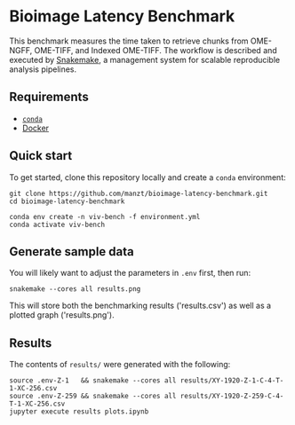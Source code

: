 # Bioimage Latency Benchmark

This benchmark measures the time taken to retrieve chunks
from OME-NGFF, OME-TIFF, and Indexed OME-TIFF. The workflow is
described and executed by [Snakemake](https://snakemake.readthedocs.io/en/stable/),
a management system for scalable reproducible analysis pipelines.

## Requirements

- [`conda`](https://docs.conda.io/en/latest/)
- [Docker](https://www.docker.com/)

## Quick start

To get started, clone this repository locally and create a `conda` environment:

```
git clone https://github.com/manzt/bioimage-latency-benchmark.git
cd bioimage-latency-benchmark

conda env create -n viv-bench -f environment.yml
conda activate viv-bench
```

## Generate sample data

You will likely want to adjust the parameters in `.env` first, then run:

```
snakemake --cores all results.png
```

This will store both the benchmarking results ('results.csv') as well as a 
plotted graph ('results.png').


## Results

The contents of `results/` were generated with the following:

```
source .env-Z-1   && snakemake --cores all results/XY-1920-Z-1-C-4-T-1-XC-256.csv
source .env-Z-259 && snakemake --cores all results/XY-1920-Z-259-C-4-T-1-XC-256.csv
jupyter execute results plots.ipynb
```
